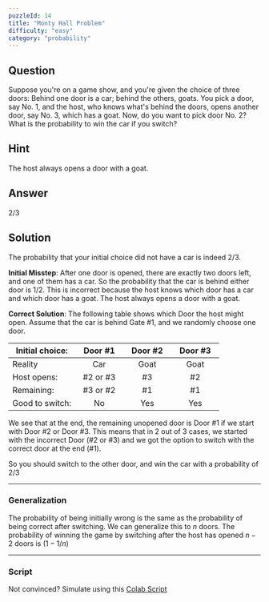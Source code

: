 ```yaml
---
puzzleId: 14
title: "Monty Hall Problem"
difficulty: "easy"
category: "probability"
---
```


## Question
Suppose you're on a game show, and you're given the choice of three doors: Behind one door is a car; behind the others, goats. You pick a door, say No. 1, and the host, who knows what's behind the doors, opens another door, say No. 3, which has a goat. Now, do you want to pick door No. 2? What is the probability to win the car if you switch?

## Hint
The host always opens a door with a goat.

## Answer
2/3

## Solution
The probability that your initial choice did not have a car is indeed $2/3$.


**Initial Misstep**:
After one door is opened, there are exactly two doors left, and one of them has a car. So the probability that the car is behind either door is $1/2$.
This is incorrect because the host knows which door has a car and which door has a goat. The host always opens a door with a goat.

**Correct Solution**:
The following table shows which Door the host might open. Assume that the car is behind Gate #1, and we randomly choose one door.

| Initial choice: | &nbsp; Door #1 &nbsp; | &nbsp; Door #2 &nbsp; | &nbsp; Door #3 &nbsp; |
| --------------- | :-------------------: | :-------------------: | :-------------------: |
| Reality         |          Car          |         Goat          |         Goat          |
| Host opens:     |       #2 or #3        |          #3           |          #2           |
| Remaining:      |       #3 or #2        |          #1           |          #1           |
| Good to switch: |          No           |          Yes          |          Yes          |

We see that at the end, the remaining unopened door is Door #1 if we start with Door #2 or Door #3.
This means that in 2 out of 3 cases, we started with the incorrect Door (#2 or #3) and we got the option to switch with the correct door at the end (#1). 
<!-- So, if we always decide to switch to the last unopened door, we will win the car 2 out of 3 times. -->

<!-- Hence the probability to win by switching $= 2/3$ -->

So you should switch to the other door, and win the car with a probability of $2/3$

---

### Generalization

The probability of being initially wrong is the same as the probability of being correct after switching. We can generalize this to $n$ doors. 
The probability of winning the game by switching after the host has opened $n-2$ doors is $(1 - 1/n)$

---

### Script

Not convinced? Simulate using this
[Colab Script](https://colab.research.google.com/gist/varun-seth/e828928baefdfd503548bef522c15a7b/14_monty_hall.ipynb#sandboxMode=true)

